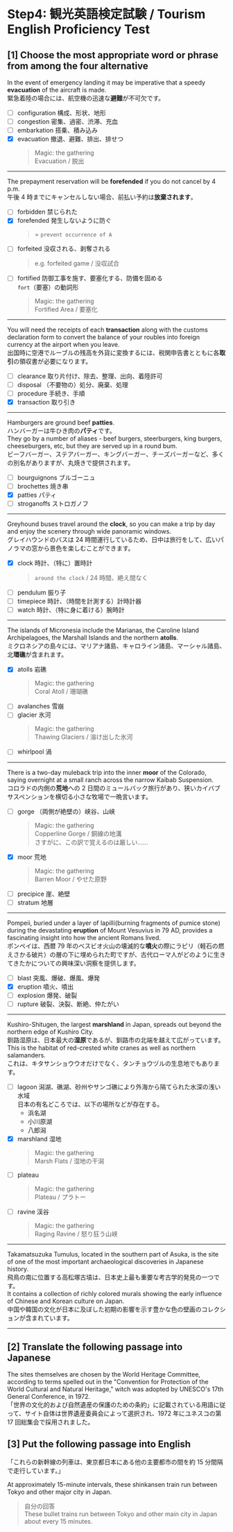 # Step4: 観光英語検定試験 / Tourism English Proficiency Test

## [1] Choose the most appropriate word or phrase from among the four alternative

In the event of emergency landing it may be imperative that a speedy **evacuation** of the aircraft is made.  
緊急着陸の場合には、航空機の迅速な**避難**が不可欠です。

- [ ] configuration 構成、形状、地形
- [ ] congestion 密集、過密、渋滞、充血
- [ ] embarkation 搭乗、積み込み
- [x] evacuation 撤退、避難、排出、排せつ
  > Magic: the gathering  
  > Evacuation / 脱出

---

The prepayment reservation will be **forefended** if you do not cancel by 4 p.m.  
午後 4 時までにキャンセルしない場合、前払い予約は**放棄されます**。

- [ ] forbidden 禁じられた
- [x] forefended 発生しないように防ぐ
  > = `prevent occurrence of A`
- [ ] forfeited 没収される、剥奪される
  > e.g. forfeited game / 没収試合
- [ ] fortified 防御工事を施す、要塞化する、防備を固める  
  `fort`（要塞）の動詞形
  > Magic: the gathering  
  > Fortified Area / 要塞化

---

You will need the receipts of each **transaction** along with the customs declaration form to convert the balance of your roubles into foreign currency at the airport when you leave.  
出国時に空港でルーブルの残高を外貨に変換するには、税関申告書とともに各**取引**の領収書が必要になります。

- [ ] clearance 取り片付け、除去、整理、出向、着陸許可
- [ ] disposal （不要物の）処分、廃棄、処理
- [ ] procedure 手続き、手順
- [x] transaction 取り引き

---

Hamburgers are ground beef **patties**.  
ハンバーガーは牛ひき肉の**パティ**です。  
They go by a number of aliases - beef burgers, steerburgers, king burgers, cheeseburgers, etc, but they are served up in a round bum.  
ビーフバーガー、ステアバーガー、キングバーガー、チーズバーガーなど、多くの別名がありますが、丸焼きで提供されます。

- [ ] bourguignons ブルゴーニュ
- [ ] brochettes 焼き串
- [x] patties パティ
- [ ] stroganoffs ストロガノフ

---

Greyhound buses travel around the **clock**, so you can make a trip by day and enjoy the scenery through wide panoramic windows.  
グレイハウンドのバスは 24 時間運行しているため、日中は旅行をして、広いパノラマの窓から景色を楽しむことができます。

- [x] clock 時計、（特に）置時計
  > `around the clock` / 24 時間、絶え間なく
- [ ] pendulum 振り子
- [ ] timepiece 時計、（時間を計測する）計時計器
- [ ] watch 時計、（特に身に着ける）腕時計

---

The islands of Micronesia include the Marianas, the Caroline Island Archipelagoes, the Marshall Islands and the northern **atolls**.  
ミクロネシアの島々には、マリアナ諸島、キャロライン諸島、マーシャル諸島、北**環礁**が含まれます。

- [x] atolls 岩礁
  > Magic: the gathering  
  > Coral Atoll / 珊瑚礁
- [ ] avalanches 雪崩
- [ ] glacier 氷河
  > Magic: the gathering  
  > Thawing Glaciers / 溶け出した氷河
- [ ] whirlpool 渦

---

There is a two-day muleback trip into the inner **moor** of the Colorado, saying overnight at a small ranch across the narrow Kaibab Suspension.  
コロラドの内側の**荒地**への 2 日間のミュールバック旅行があり、狭いカイバブサスペンションを横切る小さな牧場で一晩言います。

- [ ] gorge （両側が絶壁の）峡谷、山峡
  > Magic: the gathering  
  > Copperline Gorge / 銅線の地溝  
  > さすがに、この訳で覚えるのは厳しい……
- [x] moor 荒地
  > Magic: the gathering  
  > Barren Moor / やせた原野
- [ ] precipice 崖、絶壁
- [ ] stratum 地層

---

Pompeii, buried under a layer of lapilli(burning fragments of pumice stone) during the devastating **eruption** of Mount Vesuvius in 79 AD, provides a fascinating insight into how the ancient Romans lived.  
ポンペイは、西暦 79 年のベスビオ火山の壊滅的な**噴火**の際にラピリ（軽石の燃えさかる破片）の層の下に埋められた町ですが、古代ローマ人がどのように生きてきたかについての興味深い洞察を提供します。

- [ ] blast 突風、爆破、爆風、爆発
- [x] eruption 噴火、噴出
- [ ] explosion 爆発、破裂
- [ ] rupture 破裂、決裂、断絶、仲たがい

---

Kushiro-Shitugen, the largest **marshland** in Japan, spreads out beyond the northern edge of Kushiro City.  
釧路湿原は、日本最大の**湿原**であるが、釧路市の北端を越えて広がっています。  
This is the habitat of red-crested white cranes as well as northern salamanders.  
これは、キタサンショウウオだけでなく、タンチョウヅルの生息地でもあります。

- [ ] lagoon 潟湖、礁湖、砂州やサンゴ礁により外海から隔てられた水深の浅い水域  
  日本の有名どころでは、以下の場所などが存在する。
  - 浜名湖
  - 小川原湖
  - 八郎潟
- [x] marshland 湿地
  > Magic: the gathering  
  > Marsh Flats / 湿地の干潟
- [ ] plateau
  > Magic: the gathering  
  > Plateau / プラトー
- [ ] ravine 渓谷
  > Magic: the gathering  
  > Raging Ravine / 怒り狂う山峡

---

Takamatsuzuka Tumulus, located in the southern part of Asuka, is the site of one of the most important archaeological discoveries in Japanese history.  
飛鳥の南に位置する高松塚古墳は、日本史上最も重要な考古学的発見の一つです。  
It contains a collection of richly colored murals showing the early influence of Chinese and Korean culture on Japan.  
中国や韓国の文化が日本に及ぼした初期の影響を示す豊かな色の壁画のコレクションが含まれています。

---

## [2] Translate the following passage into Japanese

The sites themselves are chosen by the World Heritage Committee, according to terms spelled out in the "Convention for Protection of the World Cultural and Natural Heritage," witch was adopted by UNESCO's 17th General Conference, in 1972.  
「世界の文化的および自然遺産の保護のための条約」に記載されている用語に従って、サイト自体は世界遺産委員会によって選択され、1972 年にユネスコの第 17 回総集会で採用されました。

## [3] Put the following passage into English

「これらの新幹線の列車は、東京都日本にある他の主要都市の間を約 15 分間隔で走行しています。」

At approximately 15-minute intervals, these shinkansen train run between Tokyo and other major city in Japan.

> 自分の回答  
> These bullet trains run between Tokyo and other main city in Japan about every 15 minutes.
